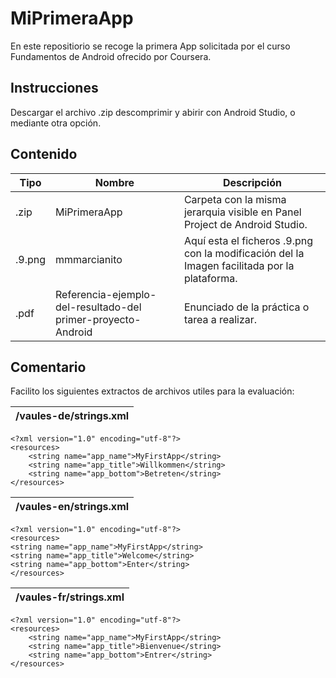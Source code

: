 # MiPrimeraApp
En  este repositiorio se recoge la primera App solicitada por el curso Fundamentos de Android ofrecido por Coursera.
## Instrucciones
Descargar el archivo .zip descomprimir y abirir con Android Studio, o mediante otra opción. 
## Contenido
| **Tipo**    | **Nombre**       | **Descripción**                  | 
|---|---|---|
|.zip| MiPrimeraApp | Carpeta con la misma jerarquia visible en Panel Project de Android Studio.|
| .9.png | mmmarcianito | Aquí esta el ficheros .9.png con la modificación del la Imagen facilitada por la plataforma.| 
| .pdf| Referencia-ejemplo-del-resultado-del primer-proyecto-Android | Enunciado de la práctica o tarea a realizar. |


## Comentario

Facilito los siguientes extractos de archivos utiles para la evaluación: 

|/vaules-de/strings.xml|
|---|
```
<?xml version="1.0" encoding="utf-8"?>
<resources>
    <string name="app_name">MyFirstApp</string>
    <string name="app_title">Willkommen</string>
    <string name="app_bottom">Betreten</string>
</resources>
```

|/vaules-en/strings.xml|
|---|
```
<?xml version="1.0" encoding="utf-8"?>
<resources>
<string name="app_name">MyFirstApp</string>
<string name="app_title">Welcome</string>
<string name="app_bottom">Enter</string>
</resources>
```
|/vaules-fr/strings.xml|
|---|
```
<?xml version="1.0" encoding="utf-8"?>
<resources>
    <string name="app_name">MyFirstApp</string>
    <string name="app_title">Bienvenue</string>
    <string name="app_bottom">Entrer</string>
</resources>
```
